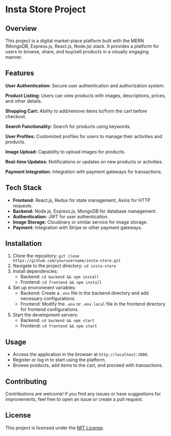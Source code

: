 
# Insta Store Project

## Overview

This project is a digital market-place platform built with the MERN (MongoDB, Express.js, React.js, Node.js) stack. It provides a platform for users to browse, share, and buy/sell products in a visually engaging manner.

## Features

**User Authentication:** Secure user authentication and authorization system.

**Product Listing:** Users can view products with images, descriptions, prices, and other details.

**Shopping Cart:** Ability to add/remove items to/from the cart before checkout.

**Search Functionality:** Search for products using keywords.

**User Profiles:** Customized profiles for users to manage their activities and products.

**Image Upload:** Capability to upload images for products.

**Real-time Updates:** Notifications or updates on new products or activities.

**Payment Integration:** Integration with payment gateways for transactions.

## Tech Stack

- **Frontend:** React.js, Redux for state management, Axios for HTTP requests.
- **Backend:** Node.js, Express.js, MongoDB for database management.
- **Authentication:** JWT for user authentication.
- **Image Storage:** Cloudinary or similar service for image storage.
- **Payment:** Integration with Stripe or other payment gateways.

## Installation

1. Clone the repository: `git clone https://github.com/yourusername/insta-store.git`
2. Navigate to the project directory: `cd insta-store`
3. Install dependencies:
   - Backend: `cd backend && npm install`
   - Frontend: `cd frontend && npm install`
4. Set up environment variables:
   - Backend: Create a `.env` file in the backend directory and add necessary configurations.
   - Frontend: Modify the `.env` or `.env.local` file in the frontend directory for frontend configurations.
5. Start the development servers:
   - Backend: `cd backend && npm start`
   - Frontend: `cd frontend && npm start`

## Usage

- Access the application in the browser at `http://localhost:3000`.
- Register or log in to start using the platform.
- Browse products, add items to the cart, and proceed with transactions.

## Contributing

Contributions are welcome! If you find any issues or have suggestions for improvements, feel free to open an issue or create a pull request.

## License

This project is licensed under the [MIT License](LICENSE).
